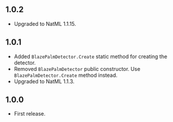 ## 1.0.2
+ Upgraded to NatML 1.1.15.

## 1.0.1
+ Added `BlazePalmDetector.Create` static method for creating the detector.
+ Removed `BlazePalmDetector` public constructor. Use `BlazePalmDetector.Create` method instead.
+ Upgraded to NatML 1.1.3.

## 1.0.0
+ First release.